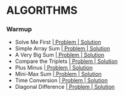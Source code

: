 # ALGORITHMS

### Warmup
- Solve Me First |[ Problem ](https://www.hackerrank.com/challenges/solve-me-first/problem?isFullScreen=false)|[ Solution ](https://github.com/Ram11Coder/HackerRank-JAVA/blob/master/ALGORITHMS/Solutions/Algo2.java)
- Simple Array Sum |[ Problem ](https://www.hackerrank.com/challenges/simple-array-sum/problem?isFullScreen=false)|[ Solution ](https://github.com/Ram11Coder/HackerRank-JAVA/blob/master/ALGORITHMS/Solutions/Algo3.java)
- A Very Big Sum |[ Problem ](https://www.hackerrank.com/challenges/a-very-big-sum/problem?isFullScreen=true)|[ Solution ](https://github.com/Ram11Coder/HackerRank-JAVA/blob/master/ALGORITHMS/Solutions/Algo1.java)
- Compare the Triplets |[ Problem ](https://www.hackerrank.com/challenges/compare-the-triplets/problem?isFullScreen=false)|[ Solution ](https://github.com/Ram11Coder/HackerRank-JAVA/blob/master/ALGORITHMS/Solutions/Algo4.java)
- Plus Minus |[ Problem ](https://www.hackerrank.com/challenges/plus-minus/problem?isFullScreen=false)|[ Solution ](https://github.com/Ram11Coder/HackerRank-JAVA/blob/master/ALGORITHMS/Solutions/Algo5.java)
- Mini-Max Sum |[ Problem ](https://www.hackerrank.com/challenges/mini-max-sum/problem?isFullScreen=false)|[ Solution ](https://github.com/Ram11Coder/HackerRank-JAVA/blob/master/ALGORITHMS/Solutions/Algo6.java)
- Time Conversion |[ Problem ](https://www.hackerrank.com/challenges/time-conversion/problem?isFullScreen=false)|[ Solution ](https://github.com/Ram11Coder/HackerRank-JAVA/blob/master/ALGORITHMS/Solutions/Algo7.java)
- Diagonal Difference |[ Problem ](https://www.hackerrank.com/challenges/diagonal-difference/problem?isFullScreen=false)|[ Solution ](https://github.com/Ram11Coder/HackerRank-JAVA/blob/master/ALGORITHMS/Solutions/Algo8.java)
